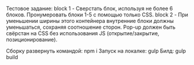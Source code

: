 Тестовое задание:
block 1 - Сверстать блок, используя не более 6 блоков. 
Пронумеровать блоки 1-5 с помощью только CSS.
block 2 - При уменьшении ширины этого контейнера внутренние блоки должны уменьшаться, сохраняя соотношение сторон.
Pop-up должен быть свёрстан на CSS без использования JS (открытие/закрытие, позиционирование).

Сборку развернуть командой: npm i
Запуск на локалке: gulp
Билд: gulp build
